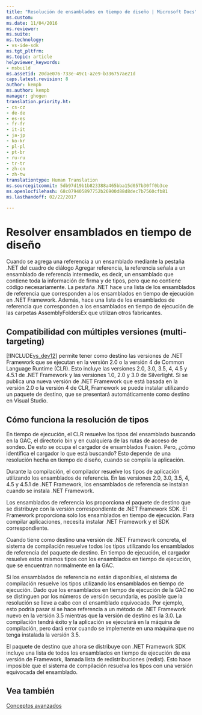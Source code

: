 ```yaml
---
title: "Resolución de ensamblados en tiempo de diseño | Microsoft Docs"
ms.custom: 
ms.date: 11/04/2016
ms.reviewer: 
ms.suite: 
ms.technology:
- vs-ide-sdk
ms.tgt_pltfrm: 
ms.topic: article
helpviewer_keywords:
- msbuild
ms.assetid: 20dae076-733e-49c1-a2e9-b336757ae21d
caps.latest.revision: 8
author: kempb
ms.author: kempb
manager: ghogen
translation.priority.ht:
- cs-cz
- de-de
- es-es
- fr-fr
- it-it
- ja-jp
- ko-kr
- pl-pl
- pt-br
- ru-ru
- tr-tr
- zh-cn
- zh-tw
translationtype: Human Translation
ms.sourcegitcommit: 5db97d19b1b823388a465bba15d057b30ff0b3ce
ms.openlocfilehash: 68c079405897752b26900d88d8dec7b7560cfb81
ms.lasthandoff: 02/22/2017

---
```

# <a name="resolving-assemblies-at-design-time"></a>Resolver ensamblados en tiempo de diseño
Cuando se agrega una referencia a un ensamblado mediante la pestaña .NET del cuadro de diálogo Agregar referencia, la referencia señala a un ensamblado de referencia intermedio, es decir, un ensamblado que contiene toda la información de firma y de tipos, pero que no contiene código necesariamente. La pestaña .NET hace una lista de los ensamblados de referencia que corresponden a los ensamblados en tiempo de ejecución en .NET Framework. Además, hace una lista de los ensamblados de referencia que corresponden a los ensamblados en tiempo de ejecución de las carpetas AssemblyFoldersEx que utilizan otros fabricantes.  
  
## <a name="multi-targeting"></a>Compatibilidad con múltiples versiones (multi-targeting)  
 [!INCLUDE[vs_dev12](../extensibility/includes/vs_dev12_md.md)] permite tener como destino las versiones de .NET Framework que se ejecutan en la versión 2.0 o la versión 4 de Common Language Runtime (CLR). Esto incluye las versiones 2.0, 3.0, 3.5, 4, 4.5 y 4.5.1 de .NET Framework y las versiones 1.0, 2.0 y 3.0 de Silverlight. Si se publica una nueva versión de .NET Framework que está basada en la versión 2.0 o la versión 4 de CLR, Framework se puede instalar utilizando un paquete de destino, que se presentará automáticamente como destino en Visual Studio.  
  
## <a name="how-type-resolution-works"></a>Cómo funciona la resolución de tipos  
 En tiempo de ejecución, el CLR resuelve los tipos del ensamblado buscando en la GAC, el directorio bin y en cualquiera de las rutas de acceso de sondeo. De esto se ocupa el cargador de ensamblados Fusion. Pero, ¿cómo identifica el cargador lo que está buscando? Esto depende de una resolución hecha en tiempo de diseño, cuando se compila la aplicación.  
  
 Durante la compilación, el compilador resuelve los tipos de aplicación utilizando los ensamblados de referencia. En las versiones 2.0, 3.0, 3.5, 4, 4.5 y 4.5.1 de .NET Framework, los ensamblados de referencia se instalan cuando se instala .NET Framework.  
  
 Los ensamblados de referencia los proporciona el paquete de destino que se distribuye con la versión correspondiente de .NET Framework SDK. El Framework proporciona solo los ensamblados en tiempo de ejecución. Para compilar aplicaciones, necesita instalar .NET Framework y el SDK correspondiente.  
  
 Cuando tiene como destino una versión de .NET Framework concreta, el sistema de compilación resuelve todos los tipos utilizando los ensamblados de referencia del paquete de destino. En tiempo de ejecución, el cargador resuelve estos mismos tipos con los ensamblados en tiempo de ejecución, que se encuentran normalmente en la GAC.  
  
 Si los ensamblados de referencia no están disponibles, el sistema de compilación resuelve los tipos utilizando los ensamblados en tiempo de ejecución. Dado que los ensamblados en tiempo de ejecución de la GAC no se distinguen por los números de versión secundaria, es posible que la resolución se lleve a cabo con el ensamblado equivocado. Por ejemplo, esto podría pasar si se hace referencia a un método de .NET Framework nuevo en la versión 3.5 mientras que la versión de destino es la 3.0. La compilación tendrá éxito y la aplicación se ejecutará en la máquina de compilación, pero dará error cuando se implemente en una máquina que no tenga instalada la versión 3.5.  
  
 El paquete de destino que ahora se distribuye con .NET Framework SDK incluye una lista de todos los ensamblados en tiempo de ejecución de esa versión de Framework, llamada lista de redistribuciones (redist). Esto hace imposible que el sistema de compilación resuelva los tipos con una versión equivocada del ensamblado.  
  
## <a name="see-also"></a>Vea también  
 [Conceptos avanzados](../msbuild/msbuild-advanced-concepts.md)
